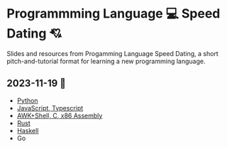 # Programmming Language 💻 Speed Dating 💘

Slides and resources from Progamming Language Speed Dating, a short pitch-and-tutorial format for learning a new programming language.

## 2023-11-19 🫶

- [Python](2023-11-19/python.pdf)
- [JavaScript, Typescript](https://sareg0.github.io/js-ts-speed-dating/)
- [AWK+Shell, C, x86 Assembly](https://www.blog.ljrk.org/2023-hoc-pl-speed-dating/)
- [Rust](2023-11-19/rust.pdf)
- [Haskell](2023-11-19/haskell.pdf)
- Go
